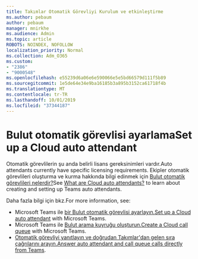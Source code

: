```yaml
---
title: Takımlar Otomatik Görevliyi Kurulum ve etkinleştirme
ms.author: pebaum
author: pebaum
manager: mnirkhe
ms.audience: Admin
ms.topic: article
ROBOTS: NOINDEX, NOFOLLOW
localization_priority: Normal
ms.collection: Adm_O365
ms.custom:
- "2386"
- "9000548"
ms.openlocfilehash: e55239d6a06e6e590066e5e5bd66579d111f5b89
ms.sourcegitcommit: 1e5de64e34e9ba16185b3a895b3152ca61718f4b
ms.translationtype: MT
ms.contentlocale: tr-TR
ms.lasthandoff: 10/01/2019
ms.locfileid: "37344187"
---
```

# <a name="set-up-a-cloud-auto-attendant"></a><span data-ttu-id="68762-102">Bulut otomatik görevlisi ayarlama</span><span class="sxs-lookup"><span data-stu-id="68762-102">Set up a Cloud auto attendant</span></span>

<span data-ttu-id="68762-103">Otomatik görevlilerin şu anda belirli lisans gereksinimleri vardır.</span><span class="sxs-lookup"><span data-stu-id="68762-103">Auto attendants currently have specific licensing requirements.</span></span> <span data-ttu-id="68762-104">Ekipler otomatik görevlileri oluşturma ve kurma hakkında bilgi edinmek için [Bulut otomatik görevlileri nelerdir?](https://docs.microsoft.com/microsoftteams/what-are-phone-system-auto-attendants)</span><span class="sxs-lookup"><span data-stu-id="68762-104">See [What are Cloud auto attendants?](https://docs.microsoft.com/microsoftteams/what-are-phone-system-auto-attendants) to learn about creating and setting up Teams auto attendants.</span></span> 

<span data-ttu-id="68762-105">Daha fazla bilgi için bkz.</span><span class="sxs-lookup"><span data-stu-id="68762-105">For more information, see:</span></span>

- <span data-ttu-id="68762-106">Microsoft Teams ile [bir Bulut otomatik görevlisi ayarlayın.](https://docs.microsoft.com/microsoftteams/create-a-phone-system-auto-attendant)</span><span class="sxs-lookup"><span data-stu-id="68762-106">[Set up a Cloud auto attendant](https://docs.microsoft.com/microsoftteams/create-a-phone-system-auto-attendant) with Microsoft Teams.</span></span> 
- <span data-ttu-id="68762-107">Microsoft Teams ile [Bulut arama kuyruğu oluşturun.](https://docs.microsoft.com/microsoftteams/create-a-phone-system-call-queue)</span><span class="sxs-lookup"><span data-stu-id="68762-107">[Create a Cloud call queue](https://docs.microsoft.com/microsoftteams/create-a-phone-system-call-queue) with Microsoft Teams.</span></span> 
- <span data-ttu-id="68762-108">[Otomatik görevliyi yanıtlayın ve doğrudan Takımlar'dan gelen sıra çağrılarını arayın.](https://docs.microsoft.com/microsoftteams/answer-auto-attendant-and-call-queue-calls)</span><span class="sxs-lookup"><span data-stu-id="68762-108">[Answer auto attendant and call queue calls directly from Teams](https://docs.microsoft.com/microsoftteams/answer-auto-attendant-and-call-queue-calls).</span></span> 